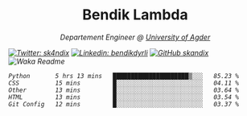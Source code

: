 <h1 align="center"> Bendik Lambda </h1>
<p align="center"><em>Departement Engineer @ <a href="http://www.uia.no">University of Agder</a></p>



[![Twitter: sk4ndix](https://img.shields.io/twitter/follow/sk4ndix?style=social)](https://twitter.com/sk4ndix)
[![Linkedin: bendikdyrli](https://img.shields.io/badge/-bendikdyrli-blue?style=flat-square&logo=Linkedin&logoColor=white&link=https://www.linkedin.com/in/bendikdyrli/)](https://www.linkedin.com/in/bendikdyrli/)
[![GitHub skandix](https://img.shields.io/github/followers/skandix?label=follow&style=social)](https://github.com/skandix)
![Waka Readme](https://github.com/skandix/skandix/workflows/Waka%20Readme/badge.svg)


<!--START_SECTION:waka-->
```text
Python       5 hrs 13 mins   █████████████████████▒░░░   85.23 % 
CSS          15 mins         █░░░░░░░░░░░░░░░░░░░░░░░░   04.11 % 
Other        13 mins         █░░░░░░░░░░░░░░░░░░░░░░░░   03.64 % 
HTML         13 mins         █░░░░░░░░░░░░░░░░░░░░░░░░   03.54 % 
Git Config   12 mins         █░░░░░░░░░░░░░░░░░░░░░░░░   03.37 % 
```
<!--END_SECTION:waka-->
